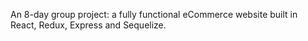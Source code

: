 An 8-day group project: a fully functional eCommerce website built in React, Redux, Express and Sequelize.
